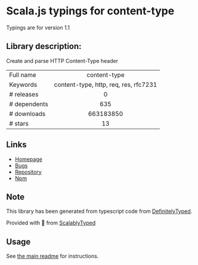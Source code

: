 
# Scala.js typings for content-type

Typings are for version 1.1

## Library description:
Create and parse HTTP Content-Type header

|                    |                 |
| ------------------ | :-------------: |
| Full name          | content-type |
| Keywords           | content-type, http, req, res, rfc7231 |
| # releases         | 0 |
| # dependents       | 635 |
| # downloads        | 663183850 |
| # stars            | 13 |

## Links
- [Homepage](https://github.com/jshttp/content-type#readme)
- [Bugs](https://github.com/jshttp/content-type/issues)
- [Repository](https://github.com/jshttp/content-type)
- [Npm](https://www.npmjs.com/package/content-type)
    


## Note
This library has been generated from typescript code from [DefinitelyTyped](https://definitelytyped.org).

Provided with :purple_heart: from [ScalablyTyped](https://github.com/oyvindberg/ScalablyTyped)

## Usage
See [the main readme](../../readme.md) for instructions.


